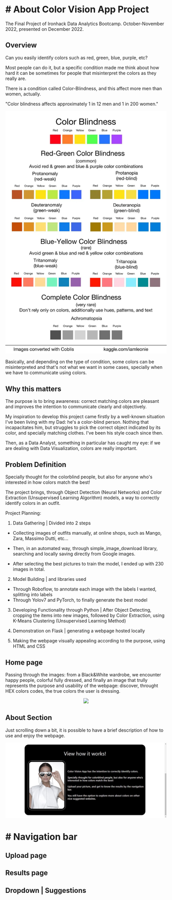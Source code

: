 # # About Color Vision App Project

The Final Project of Ironhack Data Analytics Bootcamp. October-November 2022, presented on December 2022.


## Overview  

Can you easily identify colors such as red, green, blue, purple, etc? 

Most people can do it, but a specific condition made me think about how hard it can be sometimes for people that misinterpret the colors as they really are. 

There is a condition called Color-Blindness, and this affect more men than women, actually. 

"Color blindness affects approximately 1 in 12 men and 1 in 200 women."

![](https://github.com/cristiana-ayres/color-vision-app/blob/main/flask_images/colorblindness.jpg)

Basically, and depending on the type of condition, some colors can be misinterpreted and that's not what we want in some cases, specially when we have to communicate using colors. 

## Why this matters

The purpose is to bring awareness: correct matching colors are pleasant and improves the intention to communicate clearly and objectively. 

My inspiration to develop this project came firstly by a well-known situation I've been living with my Dad: he's a color-blind person. Nothing that incapacitates him, but struggles to pick the correct object indicated by its color, and specially matching clothes. I've been his style coach since then. 

Then, as a Data Analyst, something in particular has caught my eye: if we are dealing with Data Visualization, colors are really important.   


## Problem Definition

Specially thought for the colorblind people, but also for anyone who's interested in how colors match the best!

The project brings, through Object Detection (Neural Networks) and Color Extraction (Unsupervised Learning Algorithm) models, a way to correctly identify colors in an outfit.


Project Planning: 

1. Data Gathering | Divided into 2 steps 
- Collecting images of outfits manually, at online shops, such as Mango, Zara, Massimo Dutti, etc...
- Then, in an automated way, through simple_image_download library, searching and locally saving directly from Google images.

- After selecting the best pictures to train the model, I ended up with 230 images in total.  

2. Model Building | and libraries used
- Through Roboflow, to annotate each image with the labels I wanted, splitting into labels
- Through Yolov7 and PyTorch, to finally generate the best model

3. Developing Functionality through Python | After Object Detecting, cropping the items into new images, followed by Color Extraction, using K-Means Clustering (Unsupervised Learning Method)

4. Demonstration on Flask | generating a webpage hosted locally

5. Making the webpage visually appealing according to the purpose, using HTML and CSS

## Home page

Passing through the images: from a Black&White wardrobe, we encounter happy people, colorful fully dressed, and finally an image that trully represents the purpose and usability of the webpage: discover, throught HEX colors codes, the true colors the user is dressing.

<p align="center" width="150%">
  <img src="https://github.com/cristiana-ayres/color-vision-app/blob/main/flask_images/Home%20Page%20Carrousel.gif"/>
</p>

## About Section

Just scrolling down a bit, it is possible to have a brief description of how to use and enjoy the webpage. 

![](https://github.com/cristiana-ayres/color-vision-app/blob/main/flask_images/how_it_works.JPG)

# # Navigation bar

## Upload page

## Results page

## Dropdown | Suggestions

